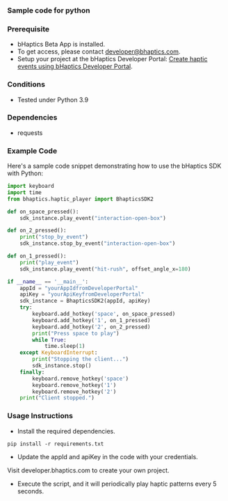 ### Sample code for python

### Prerequisite
* bHaptics Beta App is installed.
* To get access, please contact developer@bhaptics.com.
* Setup your project at the bHaptics Developer Portal: [Create haptic events using bHaptics Developer Portal](https://bhaptics.notion.site/Create-haptic-events-using-bHaptics-Developer-Portal-b056c5a56e514afeb0ed436873dd87c6).

### Conditions
* Tested under Python 3.9

### Dependencies
* requests


### Example Code
Here's a sample code snippet demonstrating how to use the bHaptics SDK with Python:

```python
import keyboard
import time
from bhaptics.haptic_player import BhapticsSDK2

def on_space_pressed():
    sdk_instance.play_event("interaction-open-box")

def on_2_pressed():
    print("stop_by_event")
    sdk_instance.stop_by_event("interaction-open-box")

def on_1_pressed():
    print("play_event")
    sdk_instance.play_event("hit-rush", offset_angle_x=180)

if __name__ == '__main__':
    appId = "yourAppIdfromDeveloperPortal"
    apiKey = "yourApiKeyfromDeveloperPortal"
    sdk_instance = BhapticsSDK2(appId, apiKey)
    try:
        keyboard.add_hotkey('space', on_space_pressed)
        keyboard.add_hotkey('1', on_1_pressed)
        keyboard.add_hotkey('2', on_2_pressed)
        print("Press space to play")
        while True:
            time.sleep(1)
    except KeyboardInterrupt:
        print("Stopping the client...")
        sdk_instance.stop()
    finally:
        keyboard.remove_hotkey('space')
        keyboard.remove_hotkey('1')
        keyboard.remove_hotkey('2')
    print("Client stopped.")

```

### Usage Instructions
* Install the required dependencies.

```
pip install -r requirements.txt
```

* Update the appId and apiKey in the code with your credentials.

Visit developer.bhaptics.com to create your own project.

* Execute the script, and it will periodically play haptic patterns every 5 seconds.